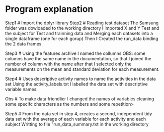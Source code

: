 # Program explanation

Step1 # Import the dplyr library
Step2 # Reading test dataset
The Samsung folder was dowloaded to the working directory
I imported X and Y Test and the subject for Test and trainning data
and Merging each datasets into a single dataframe (one for each gorup)
Then I Created the run_data binding the 2 data frames

Step3 # Using the features archive I named the collumns
OBS: some columns have the same name in the documentation, so that I joined the number of column with the name
after that I selected only the measurements on the mean and standard deviation for each measurement.

Step4 # Uses descriptive activity names to name the activities in the data set
Using the activity_labels.txt I labelled the data set with descriptive variable names.

Obs # To make data friendlier I changed the names of variables cleaning some specifc characters as the numbers and some repetition> 

Step5 # From the data set in step 4, creates a second, independent tidy data set with the average of 
each variable for each activity and each subject Writting to file "run_data_summary.txt in the working directory
